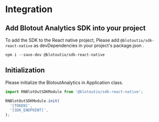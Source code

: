 # Integration

## Add Blotout Analytics SDK into your project

To add the SDK to the React native project, Please add `@blotoutio/sdk-react-native` as devDependencies in your project's package.json .

`npm i --save-dev @blotoutio/sdk-react-native`


## Initialization
 Please initialize the BlotoutAnalytics in Application class.

```js
import RNBlotOutSDKModule from '@blotoutio/sdk-react-native';

RNBlotOutSDKModule.init(
  '[TOKEN]',
  '[SDK_ENDPOINT]',
);
```
